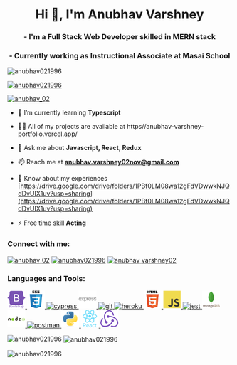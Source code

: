 <h1 align="center">Hi 👋, I'm Anubhav Varshney</h1>
<h3 align="center">- I'm a Full Stack Web Developer skilled in MERN stack</h3>
<h3 align="center">- Currently working as Instructional Associate at Masai School</h3>

<p align="left"> <img src="https://komarev.com/ghpvc/?username=anubhav021996&label=Profile%20views&color=0e75b6&style=flat" alt="anubhav021996" /> </p>

<p align="left"> <a href="https://github.com/ryo-ma/github-profile-trophy"><img src="https://github-profile-trophy.vercel.app/?username=anubhav021996" alt="anubhav021996" /></a> </p>

<p align="left"> <a href="https://twitter.com/anubhav_02" target="blank"><img src="https://img.shields.io/twitter/follow/anubhav_02?logo=twitter&style=for-the-badge" alt="anubhav_02" /></a> </p>

- 🌱 I’m currently learning **Typescript**

- 👨‍💻 All of my projects are available at https//anubhav-varshney-portfolio.vercel.app/

- 💬 Ask me about **Javascript, React, Redux**

- 📫 Reach me at **anubhav.varshney02nov@gmail.com**

- 📄 Know about my experiences [https://drive.google.com/drive/folders/1PBf0LM08wa12gFdVDwwkNJQdDvUIX1uv?usp=sharing](https://drive.google.com/drive/folders/1PBf0LM08wa12gFdVDwwkNJQdDvUIX1uv?usp=sharing)

- ⚡ Free time skill **Acting**

<h3 align="left">Connect with me:</h3>
<p align="left">
<a href="https://twitter.com/anubhav_02" target="blank"><img align="center" src="https://raw.githubusercontent.com/rahuldkjain/github-profile-readme-generator/master/src/images/icons/Social/twitter.svg" alt="anubhav_02" height="30" width="40" /></a>
<a href="https://linkedin.com/in/anubhav021996" target="blank"><img align="center" src="https://raw.githubusercontent.com/rahuldkjain/github-profile-readme-generator/master/src/images/icons/Social/linked-in-alt.svg" alt="anubhav021996" height="30" width="40" /></a>
<a href="https://instagram.com/anubhav_varshney02" target="blank"><img align="center" src="https://raw.githubusercontent.com/rahuldkjain/github-profile-readme-generator/master/src/images/icons/Social/instagram.svg" alt="anubhav_varshney02" height="30" width="40" /></a>
</p>

<h3 align="left">Languages and Tools:</h3>
<p align="left"> <a href="https://getbootstrap.com" target="_blank" rel="noreferrer"> <img src="https://raw.githubusercontent.com/devicons/devicon/master/icons/bootstrap/bootstrap-plain-wordmark.svg" alt="bootstrap" width="40" height="40"/> </a> <a href="https://www.w3schools.com/css/" target="_blank" rel="noreferrer"> <img src="https://raw.githubusercontent.com/devicons/devicon/master/icons/css3/css3-original-wordmark.svg" alt="css3" width="40" height="40"/> </a> <a href="https://www.cypress.io" target="_blank" rel="noreferrer"> <img src="https://raw.githubusercontent.com/simple-icons/simple-icons/6e46ec1fc23b60c8fd0d2f2ff46db82e16dbd75f/icons/cypress.svg" alt="cypress" width="40" height="40"/> </a> <a href="https://expressjs.com" target="_blank" rel="noreferrer"> <img src="https://raw.githubusercontent.com/devicons/devicon/master/icons/express/express-original-wordmark.svg" alt="express" width="40" height="40"/> </a> <a href="https://git-scm.com/" target="_blank" rel="noreferrer"> <img src="https://www.vectorlogo.zone/logos/git-scm/git-scm-icon.svg" alt="git" width="40" height="40"/> </a> <a href="https://heroku.com" target="_blank" rel="noreferrer"> <img src="https://www.vectorlogo.zone/logos/heroku/heroku-icon.svg" alt="heroku" width="40" height="40"/> </a> <a href="https://www.w3.org/html/" target="_blank" rel="noreferrer"> <img src="https://raw.githubusercontent.com/devicons/devicon/master/icons/html5/html5-original-wordmark.svg" alt="html5" width="40" height="40"/> </a> <a href="https://developer.mozilla.org/en-US/docs/Web/JavaScript" target="_blank" rel="noreferrer"> <img src="https://raw.githubusercontent.com/devicons/devicon/master/icons/javascript/javascript-original.svg" alt="javascript" width="40" height="40"/> </a> <a href="https://jestjs.io" target="_blank" rel="noreferrer"> <img src="https://www.vectorlogo.zone/logos/jestjsio/jestjsio-icon.svg" alt="jest" width="40" height="40"/> </a> <a href="https://www.mongodb.com/" target="_blank" rel="noreferrer"> <img src="https://raw.githubusercontent.com/devicons/devicon/master/icons/mongodb/mongodb-original-wordmark.svg" alt="mongodb" width="40" height="40"/> </a> <a href="https://nodejs.org" target="_blank" rel="noreferrer"> <img src="https://raw.githubusercontent.com/devicons/devicon/master/icons/nodejs/nodejs-original-wordmark.svg" alt="nodejs" width="40" height="40"/> </a> <a href="https://postman.com" target="_blank" rel="noreferrer"> <img src="https://www.vectorlogo.zone/logos/getpostman/getpostman-icon.svg" alt="postman" width="40" height="40"/> </a> <a href="https://www.python.org" target="_blank" rel="noreferrer"> <img src="https://raw.githubusercontent.com/devicons/devicon/master/icons/python/python-original.svg" alt="python" width="40" height="40"/> </a> <a href="https://reactjs.org/" target="_blank" rel="noreferrer"> <img src="https://raw.githubusercontent.com/devicons/devicon/master/icons/react/react-original-wordmark.svg" alt="react" width="40" height="40"/> </a> <a href="https://redux.js.org" target="_blank" rel="noreferrer"> <img src="https://raw.githubusercontent.com/devicons/devicon/master/icons/redux/redux-original.svg" alt="redux" width="40" height="40"/> </a> </p>

<p><img align="left" src="https://github-readme-stats.vercel.app/api/top-langs?username=anubhav021996&show_icons=true&locale=en&layout=compact" alt="anubhav021996" /></p>

<p>&nbsp;<img align="center" src="https://github-readme-stats.vercel.app/api?username=anubhav021996&show_icons=true&locale=en" alt="anubhav021996" /></p>

<p><img align="center" src="https://github-readme-streak-stats.herokuapp.com/?user=anubhav021996&" alt="anubhav021996" /></p>
